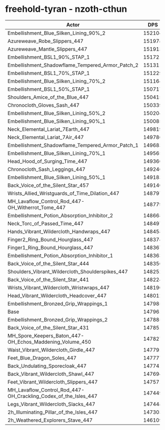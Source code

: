 # freehold-tyran - nzoth-cthun
| Actor | DPS | Increase |
|---|:---:|:---:|
|Embellishment_Blue_Silken_Lining_90%_2|152104|2.80%|
|Azureweave_Robe_Slippers_447|151978|2.71%|
|Azureweave_Mantle_Slippers_447|151913|2.67%|
|Embellishment_BSL1_90%_STAP_1|151721|2.54%|
|Embellishment_Shadowflame_Tempered_Armor_Patch_2|151311|2.26%|
|Embellishment_BSL1_70%_STAP_1|151229|2.21%|
|Embellishment_Blue_Silken_Lining_70%_2|151164|2.16%|
|Embellishment_BSL1_50%_STAP_1|150717|1.86%|
|Shoulders_Amice_of_the_Blue_447|150415|1.66%|
|Chronocloth_Gloves_Sash_447|150339|1.61%|
|Embellishment_Blue_Silken_Lining_50%_2|150204|1.52%|
|Embellishment_Blue_Silken_Lining_90%_1|150085|1.44%|
|Neck_Elemental_Lariat_7Earth_447|149819|1.26%|
|Neck_Elemental_Lariat_7Air_447|149786|1.23%|
|Embellishment_Shadowflame_Tempered_Armor_Patch_1|149683|1.16%|
|Embellishment_Blue_Silken_Lining_70%_1|149565|1.08%|
|Head_Hood_of_Surging_Time_447|149366|0.95%|
|Chronocloth_Sash_Leggings_447|149246|0.87%|
|Embellishment_Blue_Silken_Lining_50%_1|149183|0.83%|
|Back_Voice_of_the_Silent_Star_457|149140|0.80%|
|Wrists_Allied_Wristguards_of_Time_Dilation_447|148797|0.57%|
|MH_Lavaflow_Control_Rod_447-OH_Witherrot_Tome_447|148779|0.55%|
|Embellishment_Potion_Absorption_Inhibitor_2|148668|0.48%|
|Neck_Torc_of_Passed_Time_447|148497|0.36%|
|Hands_Vibrant_Wildercloth_Handwraps_447|148458|0.34%|
|Finger2_Ring_Bound_Hourglass_447|148374|0.28%|
|Finger1_Ring_Bound_Hourglass_447|148367|0.27%|
|Embellishment_Potion_Absorption_Inhibitor_1|148363|0.27%|
|Back_Voice_of_the_Silent_Star_444|148356|0.27%|
|Shoulders_Vibrant_Wildercloth_Shoulderspikes_447|148252|0.20%|
|Back_Voice_of_the_Silent_Star_441|148224|0.18%|
|Wrists_Vibrant_Wildercloth_Wristwraps_447|148190|0.15%|
|Head_Vibrant_Wildercloth_Headcover_447|148012|0.03%|
|Embellishment_Bronzed_Grip_Wrappings_1|147985|0.02%|
|Base|147961|0.00%|
|Embellishment_Bronzed_Grip_Wrappings_2|147885|-0.05%|
|Back_Voice_of_the_Silent_Star_431|147851|-0.07%|
|MH_Spore_Keepers_Baton_447-OH_Echos_Maddening_Volume_450|147827|-0.09%|
|Waist_Vibrant_Wildercloth_Girdle_447|147791|-0.11%|
|Feet_Blue_Dragon_Soles_447|147777|-0.12%|
|Back_Undulating_Sporecloak_447|147741|-0.15%|
|Back_Vibrant_Wildercloth_Shawl_447|147694|-0.18%|
|Feet_Vibrant_Wildercloth_Slippers_447|147571|-0.26%|
|MH_Lavaflow_Control_Rod_447-OH_Crackling_Codex_of_the_Isles_447|147449|-0.35%|
|Legs_Vibrant_Wildercloth_Slacks_447|147448|-0.35%|
|2h_Illuminating_Pillar_of_the_Isles_447|147303|-0.44%|
|2h_Weathered_Explorers_Stave_447|146109|-1.25%|

